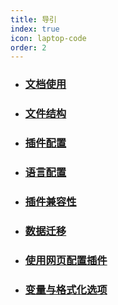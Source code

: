 ```yaml
---
title: 导引
index: true
icon: laptop-code
order: 2
---
```


- ### [文档使用](./doc.md)

- ### [文件结构](./structure.md)

- ### [插件配置](./config.md)

- ### [语言配置](./i18n.md)

- ### [插件兼容性](./compatibility.md)

- ### [数据迁移](./import.md)

- ### [使用网页配置插件](./config.md)

- ### [变量与格式化选项](./format.md)
